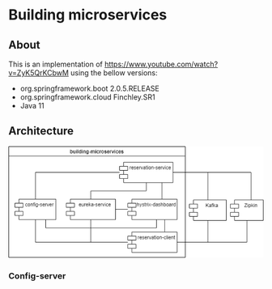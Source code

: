 # Building microservices

## About
This is an implementation of https://www.youtube.com/watch?v=ZyK5QrKCbwM using the bellow versions:
- org.springframework.boot 2.0.5.RELEASE
- org.springframework.cloud Finchley.SR1
- Java 11

## Architecture
![Building microservices architecture](https://github.com/danielcasique/building-microservices/blob/master/images/building_microservices.png?raw=true)

### Config-server
